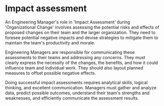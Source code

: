 # Impact assessment

An Engineering Manager's role in 'Impact Assessment' during 'Organizational Change' involves assessing the potential risks and effects of proposed changes on their team and the larger organization. They need to foresee potential negative impacts and devise strategies to mitigate them to maintain the team's productivity and morale.

Engineering Managers are responsible for communicating these assessments to their teams and addressing any concerns. They must clearly express the necessity of the changes, the benefits, and how it could influence team and individual work. They should also layout planned measures to offset possible negative effects. 

Doing successful impact assessments requires analytical skills, logical thinking, and excellent communication. Managers must gather and analyze data, predict possible outcomes, understand their team's strengths and weaknesses, and efficiently communicate the assessment results.